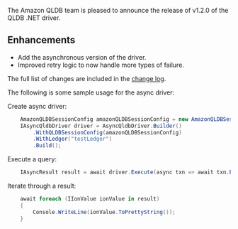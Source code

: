 The Amazon QLDB team is pleased to announce the release of v1.2.0 of the QLDB .NET driver.

## Enhancements
* Add the asynchronous version of the driver.
* Improved retry logic to now handle more types of failure.

The full list of changes are included in the [change log](https://github.com/awslabs/amazon-qldb-driver-dotnet/blob/master/CHANGELOG.md).

The following is some sample usage for the async driver:

Create async driver:
```c#
    AmazonQLDBSessionConfig amazonQLDBSessionConfig = new AmazonQLDBSessionConfig();
    IAsyncQldbDriver driver = AsyncQldbDriver.Builder()
        .WithQLDBSessionConfig(amazonQLDBSessionConfig)
        .WithLedger("testLedger")
        .Build();
```

Execute a query:
```c#
    IAsyncResult result = await driver.Execute(async txn => await txn.Execute("SELECT * from Person");
```

Iterate through a result:
```c#
    await foreach (IIonValue ionValue in result)
    {
        Console.WriteLine(ionValue.ToPrettyString());
    }
```

